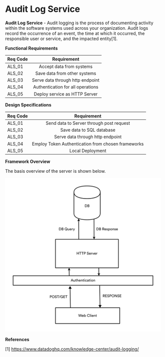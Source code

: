 # Audit Log Service

**Audit Log Service** - Audit logging is the process of documenting activity within the software systems used across your organization. Audit logs record the occurrence of an event, the time at which it occurred, the responsible user or service, and the impacted entity[1].


**Functional Requirements**

| Req Code      | Requirement                        | 
| ------------- |:----------------------------------:|
| ALS_01        | Accept data from systems           | 
| ALS_02        | Save data from other systems       |
| ALS_03        | Serve data through http endpoint   |
| ALS_04        | Authentication for all operations  | 
| ALS_05        | Deploy service as HTTP Server      |


**Design Specifications**


| Req Code      | Requirement                                          | 
| ------------- |:----------------------------------------------------:|
| ALS_01        | Send data to Server through post request             | 
| ALS_02        | Save data to SQL database                            |
| ALS_03        | Serve data through http endpoint                     |
| ALS_04        | Employ Token Authentication from chosen frameworks   | 
| ALS_05        | Local Deployment                                     |



**Framework Overview**

The basis overview of the server is shown below. 

![Basic Architecture Overview](images/Audit_Log_Service.png)




**References**

[1] https://www.datadoghq.com/knowledge-center/audit-logging/


